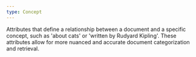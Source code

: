 ```yaml
---
type: Concept
---
```


Attributes that define a relationship between a document and a specific concept, such as 'about cats' or 'written by Rudyard Kipling'. These attributes allow for more nuanced and accurate document categorization and retrieval.